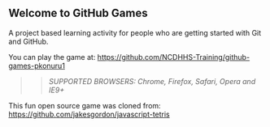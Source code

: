 ## Welcome to GitHub Games

A project based learning activity for people who are getting started with Git and GitHub.

You can play the game at: https://github.com/NCDHHS-Training/github-games-pkonuru1

>> _*SUPPORTED BROWSERS*: Chrome, Firefox, Safari, Opera and IE9+_

This fun open source game was cloned from: https://github.com/jakesgordon/javascript-tetris
